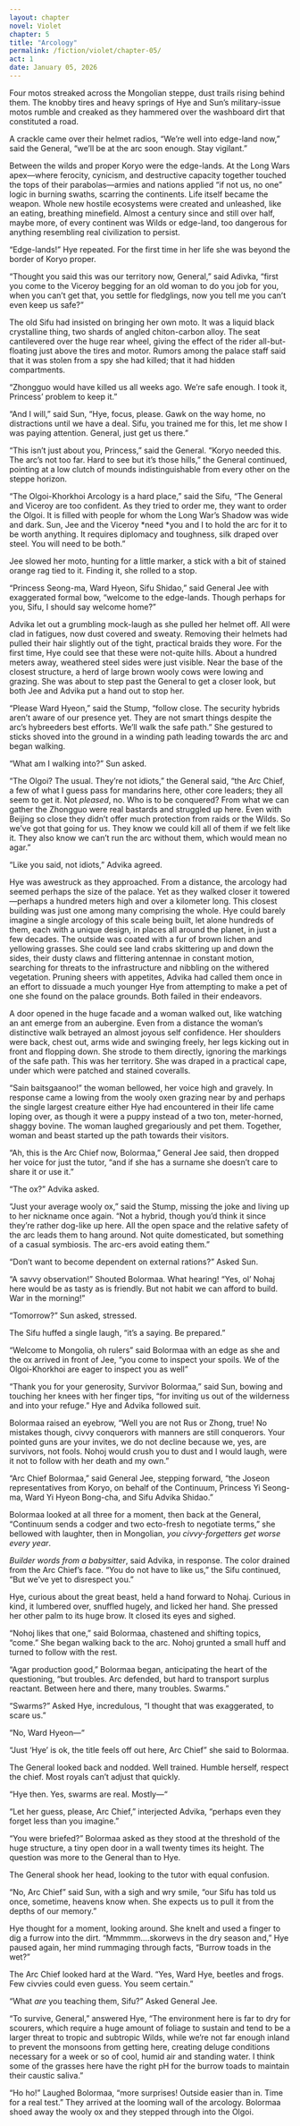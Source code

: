 ```yaml
---
layout: chapter
novel: Violet
chapter: 5
title: "Arcology"
permalink: /fiction/violet/chapter-05/
act: 1
date: January 05, 2026
---
```

Four motos streaked across the Mongolian steppe, dust trails rising behind them. The knobby tires and heavy springs of Hye and Sun’s military-issue motos rumble and creaked as they hammered over the washboard dirt that constituted a road. 

A crackle came over their helmet radios, “We’re well into edge-land now,” said the General, “we’ll be at the arc soon enough. Stay vigilant.”

Between the wilds and proper Koryo were the edge-lands. At the Long Wars apex—where ferocity, cynicism, and destructive capacity together touched the tops of their parabolas—armies and nations applied “if not us, no one” logic in burning swaths, scarring the continents. Life itself became the weapon. Whole new hostile ecosystems were created and unleashed, like an eating, breathing minefield. Almost a century since and still over half, maybe more, of every continent was Wilds or edge-land, too dangerous for anything resembling real civilization to persist.

“Edge-lands!” Hye repeated. For the first time in her life she was beyond the border of Koryo proper. 

“Thought you said this was our territory now, General,” said Adivka, “first you come to the Viceroy begging for an old woman to do you job for you, when you can’t get that, you settle for fledglings, now you tell me you can’t even keep us safe?” 

The old Sifu had insisted on bringing her own moto. It was a liquid black crystalline thing, two shards of angled chiton-carbon alloy. The seat cantilevered over the huge rear wheel, giving the effect of the rider all-but-floating just above the tires and motor. Rumors among the palace staff said that it was stolen from a spy she had killed; that it had hidden compartments.

“Zhongguo would have killed us all weeks ago. We’re safe enough. I took it, Princess’ problem to keep it.”

“And I will,” said Sun, “Hye, focus, please. Gawk on the way home, no distractions until we have a deal. Sifu, you trained me for this, let me show I was paying attention. General, just get us there.”

“This isn’t just about you, Princess,” said the General. “Koryo needed this. The arc’s not too far. Hard to see but it’s those hills,” the General continued, pointing at a low clutch of mounds indistinguishable from every other on the steppe horizon. 

“The Olgoi-Khorkhoi Arcology is a hard place,” said the Sifu, “The General and Viceroy are too confident. As they tried to order me, they want to order the Olgoi. It is filled with people for whom the Long War’s Shadow was wide and dark. Sun, Jee and the Viceroy *need *you and I to hold the arc for it to be worth anything. It requires diplomacy and toughness, silk draped over steel. You will need to be both.”

Jee slowed her moto, hunting for a little marker, a stick with a bit of stained orange rag tied to it. Finding it, she rolled to a stop.

“Princess Seong-ma, Ward Hyeon, Sifu Shidao,” said General Jee with exaggerated formal bow, “welcome to the edge-lands. Though perhaps for you, Sifu, I should say welcome home?”

Advika let out a grumbling mock-laugh as she pulled her helmet off. All were clad in fatigues, now dust covered and sweaty. Removing their helmets had pulled their hair slightly out of the tight, practical braids they wore. For the first time, Hye could see that these were not-quite hills. About a hundred meters away, weathered steel sides were just visible. Near the base of the closest structure, a herd of large brown wooly cows were lowing and grazing. She was about to step past the General to get a closer look, but both Jee and Advika put a hand out to stop her.

“Please Ward Hyeon,” said the Stump, “follow close. The security hybrids aren’t aware of our presence yet. They are not smart things despite the arc’s hybreeders best efforts. We’ll walk the safe path.” She gestured to sticks shoved into the ground in a winding path leading towards the arc and began walking.

“What am I walking into?” Sun asked.

“The Olgoi? The usual. They’re not idiots,” the General said, “the Arc Chief, a few of what I guess pass for mandarins here, other core leaders; they all seem to get it. Not *pleased*, no. Who is to be conquered? From what we can gather the Zhongguo were real bastards and struggled up here. Even with Beijing so close they didn’t offer much protection from raids or the Wilds. So we’ve got that going for us. They know we could kill all of them if we felt like it. They also know we can’t run the arc without them, which would mean no agar.”

“Like you said, not idiots,” Advika agreed.

Hye was awestruck as they approached. From a distance, the arcology had seemed perhaps the size of the palace. Yet as they walked closer it towered—perhaps a hundred meters high and over a kilometer long. This closest building was just one among many comprising the whole. Hye could barely imagine a single arcology of this scale being built, let alone hundreds of them, each with a unique design, in places all around the planet, in just a few decades. The outside was coated with a fur of brown lichen and yellowing grasses. She could see land crabs skittering up and down the sides, their dusty claws and flittering antennae in constant motion, searching for threats to the infrastructure and nibbling on the withered vegetation. Pruning sheers with appetites, Advika had called them once in an effort to dissuade a much younger Hye from attempting to make a pet of one she found on the palace grounds. Both failed in their endeavors.

A door opened in the huge facade and a woman walked out, like watching an ant emerge from an aubergine. Even from a distance the woman’s distinctive walk betrayed an almost joyous self confidence. Her shoulders were back, chest out, arms wide and swinging freely, her legs kicking out in front and flopping down. She strode to them directly, ignoring the markings of the safe path. This was her territory. She was draped in a practical cape, under which were patched and stained coveralls.

“Sain baitsgaanoo!” the woman bellowed, her voice high and gravely. In response came a lowing from the wooly oxen grazing near by and perhaps the single largest creature either Hye had encountered in their life came loping over, as though it were a puppy instead of a two ton, meter-horned, shaggy bovine. The woman laughed gregariously and pet them. Together, woman and beast started up the path towards their visitors.

“Ah, this is the Arc Chief now, Bolormaa,” General Jee said, then dropped her voice for just the tutor, “and if she has a surname she doesn’t care to share it or use it.”

“The ox?” Advika asked.

“Just your average wooly ox,” said the Stump, missing the joke and living up to her nickname once again. “Not a hybrid, though you’d think it since they’re rather dog-like up here. All the open space and the relative safety of the arc leads them to hang around. Not quite domesticated, but something of a casual symbiosis. The arc-ers avoid eating them.”

“Don’t want to become dependent on external rations?” Asked Sun.

“A savvy observation!” Shouted Bolormaa. What hearing! “Yes, ol’ Nohaj here would be as tasty as is friendly. But not habit we can afford to build. War in the morning!”

“Tomorrow?” Sun asked, stressed. 

The Sifu huffed a single laugh, “it’s a saying. Be prepared.”

“Welcome to Mongolia, oh rulers” said Bolormaa with an edge as she and the ox arrived in front of Jee, “you come to inspect your spoils. We of the Olgoi-Khorkhoi are eager to inspect you as well”

“Thank you for your generosity, Survivor Bolormaa,” said Sun, bowing and touching her knees with her finger tips, “for inviting us out of the wilderness and into your refuge.” Hye and Advika followed suit.

Bolormaa raised an eyebrow, “Well you are not Rus or Zhong, true! No mistakes though, civvy conquerors with manners are still conquerors. Your pointed guns are your invites, we do not decline because we, yes, are survivors, not fools. Nohoj would crush you to dust and I would laugh, were it not to follow with her death and my own.”

“Arc Chief Bolormaa,” said General Jee, stepping forward, “the Joseon representatives from Koryo, on behalf of the Continuum, Princess Yi Seong-ma, Ward Yi Hyeon Bong-cha, and Sifu Advika Shidao.”

Bolormaa looked at all three for a moment, then back at the General, “Continuum sends a codger and two ecto-fresh to negotiate terms,” she bellowed with laughter, then in Mongolian, *you civvy-forgetters get worse every year*.

*Builder words from a babysitter*, said Advika, in response. The color drained from the Arc Chief’s face. “You do not have to like us,” the Sifu continued, “But we’ve yet to disrespect you.”

Hye, curious about the great beast, held a hand forward to Nohaj. Curious in kind, it lumbered over, snuffled hugely, and licked her hand. She pressed her other palm to its huge brow. It closed its eyes and sighed.

“Nohoj likes that one,” said Bolormaa, chastened and shifting topics, “come.” She began walking back to the arc. Nohoj grunted a small huff and turned to follow with the rest.

“Agar production good,” Bolormaa began, anticipating the heart of the questioning, “but troubles. Arc defended, but hard to transport surplus reactant. Between here and there, many troubles. Swarms.”

“Swarms?” Asked Hye, incredulous, “I thought that was exaggerated, to scare us.”

“No, Ward Hyeon—“

“Just ‘Hye’ is ok, the title feels off out here, Arc Chief” she said to Bolormaa.

The General looked back and nodded. Well trained. Humble herself, respect the chief. Most royals can’t adjust that quickly.

“Hye then. Yes, swarms are real. Mostly—“

“Let her guess, please, Arc Chief,” interjected Advika, “perhaps even they forget less than you imagine.”

“You were briefed?” Bolormaa asked as they stood at the threshold of the huge structure, a tiny open door in a wall twenty times its height. The question was more to the General than to Hye.

The General shook her head, looking to the tutor with equal confusion.

“No, Arc Chief” said Sun, with a sigh and wry smile, “our Sifu has told us once, sometime, heavens know when. She expects us to pull it from the depths of our memory.”

Hye thought for a moment, looking around. She knelt and used a finger to dig a furrow into the dirt. “Mmmmm….skorwevs in the dry season and,” Hye paused again, her mind rummaging through facts, “Burrow toads in the wet?”

The Arc Chief looked hard at the Ward. “Yes, Ward Hye, beetles and frogs. Few civvies could even guess. You seem certain.”

“What *are* you teaching them, Sifu?” Asked General Jee.

“To survive, General,” answered Hye, “The environment here is far to dry for scourers, which require a huge amount of foliage to sustain and tend to be a larger threat to tropic and subtropic Wilds, while we’re not far enough inland to prevent the monsoons from getting here, creating deluge conditions necessary for a week or so of cool, humid air and standing water. I think some of the grasses here have the right pH for the burrow toads to maintain their caustic saliva.”

“Ho ho!” Laughed Bolormaa, “more surprises! Outside easier than in. Time for a real test.” They arrived at the looming wall of the arcology. Bolormaa shoed away the wooly ox and they stepped through into the Olgoi.
